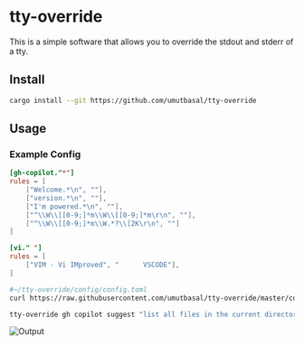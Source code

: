# tty-override

This is a simple software that allows you to override the stdout and stderr of a tty.

## Install

```sh
cargo install --git https://github.com/umutbasal/tty-override
```

## Usage
### Example Config
```toml
[gh-copilot."*"]
rules = [
	["Welcome.*\n", ""],
	["version.*\n", ""],
	["I'm powered.*\n", ""],
	["^\\W\\[[0-9;]*m\\W\\[[0-9;]*m\r\n", ""],
	["^\\W\\[[0-9;]*m\\W.*?\\[2K\r\n", ""]
]

[vi." "]
rules = [
	["VIM - Vi IMproved", "      VSCODE"],
]
```

```sh
#~/tty-override/config/config.toml
curl https://raw.githubusercontent.com/umutbasal/tty-override/master/config/config.toml --create-dirs -o ~/.config/tty-override/config.toml
```

```sh
tty-override gh copilot suggest "list all files in the current directory"
```

![Output](image.png)
